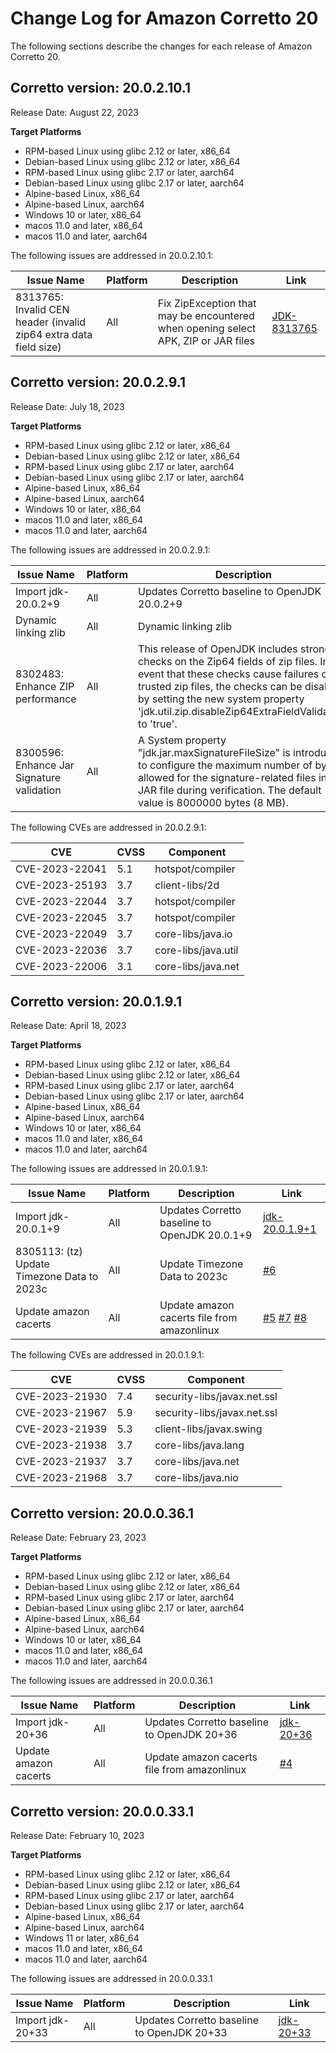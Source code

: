 # Change Log for Amazon Corretto 20

The following sections describe the changes for each release of Amazon Corretto 20.

## Corretto version: 20.0.2.10.1
Release Date: August 22, 2023

**Target Platforms**

+ RPM-based Linux using glibc 2.12 or later, x86_64
+ Debian-based Linux using glibc 2.12 or later, x86_64
+ RPM-based Linux using glibc 2.17 or later, aarch64
+ Debian-based Linux using glibc 2.17 or later, aarch64
+ Alpine-based Linux, x86_64
+ Alpine-based Linux, aarch64
+ Windows 10 or later, x86_64
+ macos 11.0 and later, x86_64
+ macos 11.0 and later, aarch64


The following issues are addressed in 20.0.2.10.1:

|                             Issue Name                            | Platform |                                    Description                                     |                            Link                            |
|-------------------------------------------------------------------|----------|------------------------------------------------------------------------------------|------------------------------------------------------------|
| 8313765: Invalid CEN header (invalid zip64 extra data field size) | All      | Fix ZipException that may be encountered when opening select APK, ZIP or JAR files | [JDK-8313765](https://bugs.openjdk.org/browse/JDK-8313765) |

## Corretto version: 20.0.2.9.1
Release Date: July 18, 2023

**Target Platforms**

+ RPM-based Linux using glibc 2.12 or later, x86_64
+ Debian-based Linux using glibc 2.12 or later, x86_64
+ RPM-based Linux using glibc 2.17 or later, aarch64
+ Debian-based Linux using glibc 2.17 or later, aarch64
+ Alpine-based Linux, x86_64
+ Alpine-based Linux, aarch64
+ Windows 10 or later, x86_64
+ macos 11.0 and later, x86_64
+ macos 11.0 and later, aarch64


The following issues are addressed in 20.0.2.9.1:

| Issue Name            | Platform | Description                                 | Link                                                                        |
|-----------------------|----------|---------------------------------------------|-----------------------------------------------------------------------------|
| Import jdk-20.0.2+9   | All      | Updates Corretto baseline to OpenJDK 20.0.2+9  | [jdk-20.0.2+9](https://github.com/openjdk/jdk20u/releases/tag/jdk-20.0.2+9) |
| Dynamic linking zlib               | All      | Dynamic linking zlib         | [#11](https://github.com/corretto/corretto-20/pull/11)                      |
| 8302483: Enhance ZIP performance          | All      | This release of OpenJDK includes stronger checks on the Zip64 fields of zip files. In the event that these checks cause failures on trusted zip files, the checks can be disabled by setting the new system property 'jdk.util.zip.disableZip64ExtraFieldValidation' to 'true'. |                                                                             |
| 8300596: Enhance Jar Signature validation | All      | A System property "jdk.jar.maxSignatureFileSize" is introduced to configure the maximum number of bytes allowed for the signature-related files in a JAR file during verification. The default value is 8000000 bytes (8 MB). |                                                                             |

The following CVEs are addressed in 20.0.2.9.1:

| CVE            | CVSS | Component                   |
|----------------|------|-----------------------------|
| CVE-2023-22041 | 5.1  | hotspot/compiler |
| CVE-2023-25193 | 3.7  | client-libs/2d |
| CVE-2023-22044 | 3.7  | hotspot/compiler |
| CVE-2023-22045 | 3.7  | hotspot/compiler |
| CVE-2023-22049 | 3.7  | core-libs/java.io |
| CVE-2023-22036 | 3.7  | core-libs/java.util |
| CVE-2023-22006 | 3.1  | core-libs/java.net |

## Corretto version: 20.0.1.9.1
Release Date: April 18, 2023

**Target Platforms**

+ RPM-based Linux using glibc 2.12 or later, x86_64
+ Debian-based Linux using glibc 2.12 or later, x86_64
+ RPM-based Linux using glibc 2.17 or later, aarch64
+ Debian-based Linux using glibc 2.17 or later, aarch64
+ Alpine-based Linux, x86_64
+ Alpine-based Linux, aarch64
+ Windows 10 or later, x86_64
+ macos 11.0 and later, x86_64
+ macos 11.0 and later, aarch64


The following issues are addressed in 20.0.1.9.1:

| Issue Name            | Platform | Description                                 | Link                                                                   |
|-----------------------|----------|---------------------------------------------|------------------------------------------------------------------------|
| Import jdk-20.0.1+9   | All      | Updates Corretto baseline to OpenJDK 20.0.1+9  | [jdk-20.0.1.9+1](https://github.com/openjdk/jdk20u/releases/tag/jdk-20.0.1+9) |
| 8305113: (tz) Update Timezone Data to 2023c | All      | Update Timezone Data to 2023c | [#6](https://github.com/corretto/corretto-20/pull/6) |
| Update amazon cacerts | All      | Update amazon cacerts file from amazonlinux | [#5](https://github.com/corretto/corretto-20/pull/5) [#7](https://github.com/corretto/corretto-20/pull/7) [#8](https://github.com/corretto/corretto-20/pull/8) |

The following CVEs are addressed in 20.0.1.9.1:

| CVE            | CVSS | Component                   |
|----------------|------|-----------------------------|
| CVE-2023-21930 | 7.4  | security-libs/javax.net.ssl |
| CVE-2023-21967 | 5.9  | security-libs/javax.net.ssl |
| CVE-2023-21939 | 5.3  | client-libs/javax.swing     |
| CVE-2023-21938 | 3.7  | core-libs/java.lang         |
| CVE-2023-21937 | 3.7  | core-libs/java.net          |
| CVE-2023-21968 | 3.7  | core-libs/java.nio          |


## Corretto version: 20.0.0.36.1
Release Date: February 23, 2023

**Target Platforms**

+ RPM-based Linux using glibc 2.12 or later, x86_64
+ Debian-based Linux using glibc 2.12 or later, x86_64
+ RPM-based Linux using glibc 2.17 or later, aarch64
+ Debian-based Linux using glibc 2.17 or later, aarch64
+ Alpine-based Linux, x86_64
+ Alpine-based Linux, aarch64
+ Windows 10 or later, x86_64
+ macos 11.0 and later, x86_64
+ macos 11.0 and later, aarch64


The following issues are addressed in 20.0.0.36.1

| Issue Name            | Platform | Description                                 | Link                                                                   |
|-----------------------|----------|---------------------------------------------|------------------------------------------------------------------------|
| Import jdk-20+36      | All      | Updates Corretto baseline to OpenJDK 20+36  | [jdk-20+36](https://github.com/openjdk/jdk20/releases/tag/jdk-20%2B36) |
| Update amazon cacerts | All      | Update amazon cacerts file from amazonlinux | [#4](https://github.com/corretto/corretto-20/pull/4)                   |


## Corretto version: 20.0.0.33.1
Release Date: February 10, 2023

**Target Platforms**

+ RPM-based Linux using glibc 2.12 or later, x86_64
+ Debian-based Linux using glibc 2.12 or later, x86_64
+ RPM-based Linux using glibc 2.17 or later, aarch64
+ Debian-based Linux using glibc 2.17 or later, aarch64
+ Alpine-based Linux, x86_64
+ Alpine-based Linux, aarch64
+ Windows 11 or later, x86_64
+ macos 11.0 and later, x86_64
+ macos 11.0 and later, aarch64


The following issues are addressed in 20.0.0.33.1

| Issue Name       | Platform | Description                                | Link                                                                   |
|------------------|----------|--------------------------------------------|------------------------------------------------------------------------|
| Import jdk-20+33 | All      | Updates Corretto baseline to OpenJDK 20+33 | [jdk-20+33](https://github.com/openjdk/jdk20/releases/tag/jdk-20%2B33) |

